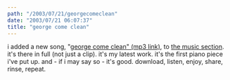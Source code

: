 ```yaml
---
path: "/2003/07/21/georgecomeclean" 
date: "2003/07/21 06:07:37" 
title: "george come clean" 
---
```

<p>i added a new song, "<a href="http://music.randomchaos.com/mp3s/scott_reynen/george_come_clean.mp3">george come clean" (mp3 link)</a>, to <a href="http://music.randomchaos.com/">the music section</a>. it's there in full (not just a clip). it's my latest work. it's the first piano piece i've put up. and - if i may say so - it's good. download, listen, enjoy, share, rinse, repeat.</p>